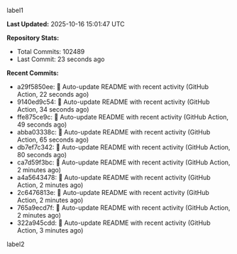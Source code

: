 
label1 
<!-- ACTIVITY_START -->
**Last Updated:** 2025-10-16 15:01:47 UTC

**Repository Stats:**
- Total Commits: 102489
- Last Commit: 23 seconds ago

**Recent Commits:**
- a29f5850ee: 🤖 Auto-update README with recent activity (GitHub Action, 22 seconds ago)
- 9140ed9c54: 🤖 Auto-update README with recent activity (GitHub Action, 34 seconds ago)
- ffe875ce9c: 🤖 Auto-update README with recent activity (GitHub Action, 49 seconds ago)
- abba03338c: 🤖 Auto-update README with recent activity (GitHub Action, 65 seconds ago)
- db7ef7c342: 🤖 Auto-update README with recent activity (GitHub Action, 80 seconds ago)
- ca7d59f3bc: 🤖 Auto-update README with recent activity (GitHub Action, 2 minutes ago)
- a4a5643478: 🤖 Auto-update README with recent activity (GitHub Action, 2 minutes ago)
- 2c6476813e: 🤖 Auto-update README with recent activity (GitHub Action, 2 minutes ago)
- 765a9ecd7f: 🤖 Auto-update README with recent activity (GitHub Action, 2 minutes ago)
- 322a945cdd: 🤖 Auto-update README with recent activity (GitHub Action, 3 minutes ago)
<!-- ACTIVITY_END -->

label2
